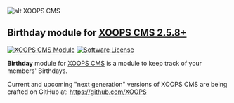 ![alt XOOPS CMS](https://xoops.org/images/logoXoops4GithubRepository.png)
## Birthday module for  [XOOPS CMS 2.5.8+](https://xoops.org)
[![XOOPS CMS Module](https://img.shields.io/badge/XOOPS%20CMS-Module-blue.svg)](https://xoops.org)
[![Software License](https://img.shields.io/badge/license-GPL-brightgreen.svg?style=flat)](http://www.gnu.org/licenses/gpl-2.0.html)

**Birthday** module for [XOOPS CMS](https://xoops.org) is a module to keep track of your members' Birthdays.

Current and upcoming "next generation" versions of XOOPS CMS are being crafted on GitHub at: https://github.com/XOOPS
